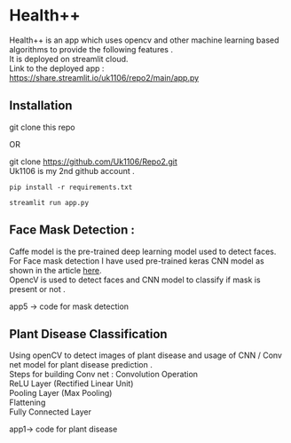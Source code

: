 # Health++

Health++ is an app which uses opencv and other machine learning based algorithms to provide the following features .<br>
It is deployed on streamlit cloud.<br>
Link to the deployed app : https://share.streamlit.io/uk1106/repo2/main/app.py

## Installation 

git clone this repo 

OR

git clone https://github.com/Uk1106/Repo2.git <br>
Uk1106 is my 2nd github account .

```pip install -r requirements.txt```

```streamlit run app.py```


## Face Mask Detection :
Caffe model is the pre-trained deep learning model used to detect faces.<br>
For Face mask detection I have used pre-trained keras CNN model as shown in the article [here](https://pyimagesearch.com/2020/05/04/covid-19-face-mask-detector-with-opencv-keras-tensorflow-and-deep-learning/).
<br>OpencV is used to detect faces and CNN model to classify if mask  is present or not .

app5 -> code for mask detection 

## Plant Disease Classification 
Using openCV to detect images of plant disease and usage of CNN / Conv net model for plant disease prediction .<br>
Steps for building Conv net :
Convolution Operation<br>
ReLU Layer (Rectified Linear Unit)<br>
Pooling Layer (Max Pooling)<br>
Flattening<br>
Fully Connected Layer<br>

app1-> code for plant disease 








